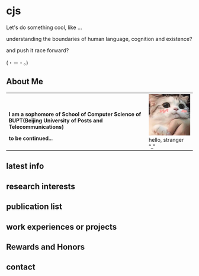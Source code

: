 # cjs 

Let's do something cool, like ...

understanding the boundaries of human language, cognition and existence?

and push it race forward?

(・－・。)

## About Me

<table border="0">
  <tr>
    <td width="75%">
      <h1></h1>
      <p><b>I am a sophomore of School of Computer Science of BUPT(Beijing University of Posts and Telecommunications)</b></p>
      <p><b>to be continued...</b></p>
    </td>
    <td width="25%">
      <img src="catttt.jpeg" width="100%">      hello, stranger ^_^
    </td>
  </tr>
</table>





## latest info


## research interests

## publication list

## work experiences or projects

## Rewards and Honors

## contact

